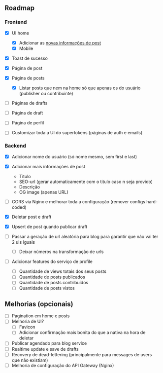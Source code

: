 ## Roadmap

### Frontend

- [x] UI home
  - [x] Adicionar as [novas informações de post](#backend)
  - [x] Mobile
- [x] Toast de sucesso
- [x] Página de post
- [x] Página de posts

  - [x] Listar posts que nem na home só que apenas os do usuário (publisher ou contribuinte)

- [ ] Páginas de drafts
- [ ] Página de draft
- [ ] Página de perfil
- [ ] Customizar toda a UI do supertokens (páginas de auth e emails)

### Backend

- [x] Adicionar nome do usuário (só nome mesmo, sem first e last)
- [x] Adicionar mais informações de post
  - Titulo
  - SEO-url (gerar automaticamente com o titulo caso n seja provido)
  - Descrição
  - OG image (apenas URL)
- [ ] CORS via Nginx e melhorar toda a configuração (remover configs hard-coded)
- [x] Deletar post e draft
- [x] Upsert de post quando publicar draft
- [ ] Passar a geração de url aleatória para blog para garantir que não vai ter 2 uls iguais

  - [ ] Deixar números na transformação de urls

- [ ] Adicionar features do serviço de profile
  - [ ] Quantidade de views totais dos seus posts
  - [ ] Quantidade de posts publicados
  - [ ] Quantidade de posts contribuídos
  - [ ] Quantidade de posts vistos

## Melhorias (opcionais)

- [ ] Pagination em home e posts
- [ ] Melhoria de UI?
  - [ ] Favicon
  - [ ] Adicionar confirmação mais bonita do que a nativa na hora de deletar
- [ ] Publicar agendado para blog service
- [ ] Realtime update e save de drafts
- [ ] Recovery de dead-lettering (principalmente para messages de users que não existiam)
- [ ] Melhoria de configuração do API Gateway (Nginx)
